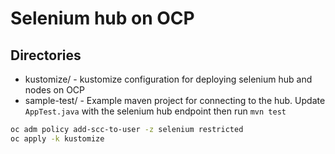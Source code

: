 # Selenium hub on OCP

## Directories
* kustomize/ - kustomize configuration for deploying selenium hub and nodes on OCP
* sample-test/ - Example maven project for connecting to the hub. Update `AppTest.java` with the selenium hub endpoint then run `mvn test`

```bash
oc adm policy add-scc-to-user -z selenium restricted
oc apply -k kustomize
```
